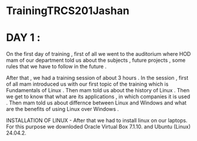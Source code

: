 # TrainingTRCS201Jashan
# DAY 1 : 
On the first day of training , first of all we went to the auditorium where HOD mam of our department told us about the subjects , future projects , some rules that we have to follow in the future .

After that , we had a training session of about 3 hours . In the session , first of all mam introduced us with our first topic of the training which is Fundamentals of Linux . Then mam told us about the history of Linux . Then we get to know that what are its applications , in which companies it is used . Then mam told us about differnce between Linux and Windows and what are the benefits of using Linux over Windows .

INSTALLATION OF LINUX - After that we had to install linux on our laptops. For this purpose we downloded Oracle Virtual Box 7.1.10. and Ubuntu (Linux) 24.04.2.
